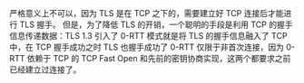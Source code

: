 严格意义上不可以，因为 TLS 是在 TCP 之下的，需要建立好 TCP 连接后才能进行 TLS 握手。
但是，为了降低 TLS 的开销，一个聪明的手段是利用 TCP 的握手信息传递数据：TLS 1.3 引入了 0-RTT 模式就是将 TLS 的握手信息融入了 TCP 中，在 TCP 握手成功之时 TLS 也握手成功了
0-RTT 仅限于非首次连接，因为 0-RTT 依赖于 TCP 的 TCP Fast Open 和先前的密钥协商实现，这两个都要求之前已经建立过连接了。
